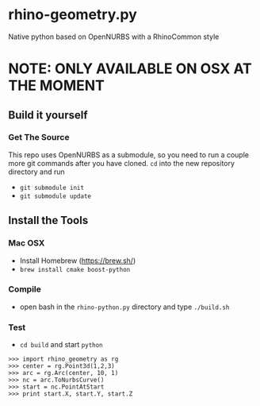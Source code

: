 # rhino-geometry.py
Native python based on OpenNURBS with a RhinoCommon style

# NOTE: ONLY AVAILABLE ON OSX AT THE MOMENT
## Build it yourself

### Get The Source

This repo uses OpenNURBS as a submodule, so you need to run a couple more git commands after you have cloned. `cd` into the new repository directory and run
  * `git submodule init`
  * `git submodule update`

## Install the Tools
### Mac OSX
* Install Homebrew (https://brew.sh/)
* `brew install cmake boost-python`

### Compile

* open bash in the `rhino-python.py` directory and type `./build.sh`

### Test

* `cd build` and start `python`
```
>>> import rhino_geometry as rg
>>> center = rg.Point3d(1,2,3)
>>> arc = rg.Arc(center, 10, 1)
>>> nc = arc.ToNurbsCurve()
>>> start = nc.PointAtStart
>>> print start.X, start.Y, start.Z
```
